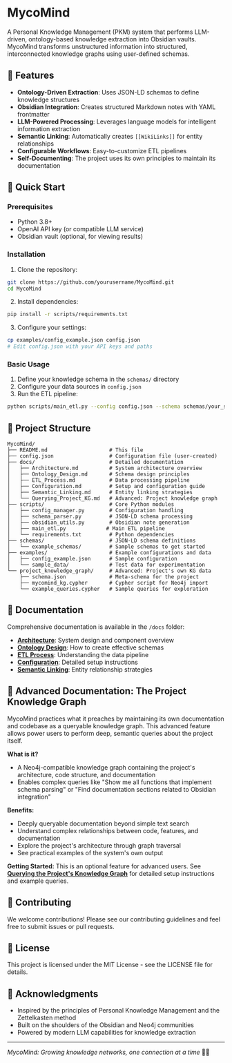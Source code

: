 # MycoMind

A Personal Knowledge Management (PKM) system that performs LLM-driven, ontology-based knowledge extraction into Obsidian vaults. MycoMind transforms unstructured information into structured, interconnected knowledge graphs using user-defined schemas.

## 🌟 Features

- **Ontology-Driven Extraction**: Uses JSON-LD schemas to define knowledge structures
- **Obsidian Integration**: Creates structured Markdown notes with YAML frontmatter
- **LLM-Powered Processing**: Leverages language models for intelligent information extraction
- **Semantic Linking**: Automatically creates `[[WikiLinks]]` for entity relationships
- **Configurable Workflows**: Easy-to-customize ETL pipelines
- **Self-Documenting**: The project uses its own principles to maintain its documentation

## 🚀 Quick Start

### Prerequisites

- Python 3.8+
- OpenAI API key (or compatible LLM service)
- Obsidian vault (optional, for viewing results)

### Installation

1. Clone the repository:
```bash
git clone https://github.com/yourusername/MycoMind.git
cd MycoMind
```

2. Install dependencies:
```bash
pip install -r scripts/requirements.txt
```

3. Configure your settings:
```bash
cp examples/config_example.json config.json
# Edit config.json with your API keys and paths
```

### Basic Usage

1. Define your knowledge schema in the `schemas/` directory
2. Configure your data sources in `config.json`
3. Run the ETL pipeline:

```bash
python scripts/main_etl.py --config config.json --schema schemas/your_schema.json
```

## 📁 Project Structure

```
MycoMind/
├── README.md                    # This file
├── config.json                  # Configuration file (user-created)
├── docs/                        # Detailed documentation
│   ├── Architecture.md          # System architecture overview
│   ├── Ontology_Design.md       # Schema design principles
│   ├── ETL_Process.md           # Data processing pipeline
│   ├── Configuration.md         # Setup and configuration guide
│   ├── Semantic_Linking.md      # Entity linking strategies
│   └── Querying_Project_KG.md   # Advanced: Project knowledge graph
├── scripts/                     # Core Python modules
│   ├── config_manager.py        # Configuration handling
│   ├── schema_parser.py         # JSON-LD schema processing
│   ├── obsidian_utils.py        # Obsidian note generation
│   ├── main_etl.py             # Main ETL pipeline
│   └── requirements.txt         # Python dependencies
├── schemas/                     # JSON-LD schema definitions
│   └── example_schemas/         # Sample schemas to get started
├── examples/                    # Example configurations and data
│   ├── config_example.json      # Sample configuration
│   └── sample_data/             # Test data for experimentation
└── project_knowledge_graph/     # Advanced: Project's own KG data
    ├── schema.json              # Meta-schema for the project
    ├── mycomind_kg.cypher       # Cypher script for Neo4j import
    └── example_queries.cypher   # Sample queries for exploration
```

## 📖 Documentation

Comprehensive documentation is available in the `/docs` folder:

- **[Architecture](docs/Architecture.md)**: System design and component overview
- **[Ontology Design](docs/Ontology_Design.md)**: How to create effective schemas
- **[ETL Process](docs/ETL_Process.md)**: Understanding the data pipeline
- **[Configuration](docs/Configuration.md)**: Detailed setup instructions
- **[Semantic Linking](docs/Semantic_Linking.md)**: Entity relationship strategies

## 🔬 Advanced Documentation: The Project Knowledge Graph

MycoMind practices what it preaches by maintaining its own documentation and codebase as a queryable knowledge graph. This advanced feature allows power users to perform deep, semantic queries about the project itself.

**What is it?**
- A Neo4j-compatible knowledge graph containing the project's architecture, code structure, and documentation
- Enables complex queries like "Show me all functions that implement schema parsing" or "Find documentation sections related to Obsidian integration"

**Benefits:**
- Deeply queryable documentation beyond simple text search
- Understand complex relationships between code, features, and documentation
- Explore the project's architecture through graph traversal
- See practical examples of the system's own output

**Getting Started:**
This is an optional feature for advanced users. See **[Querying the Project's Knowledge Graph](docs/Querying_Project_KG.md)** for detailed setup instructions and example queries.

## 🤝 Contributing

We welcome contributions! Please see our contributing guidelines and feel free to submit issues or pull requests.

## 📄 License

This project is licensed under the MIT License - see the LICENSE file for details.

## 🙏 Acknowledgments

- Inspired by the principles of Personal Knowledge Management and the Zettelkasten method
- Built on the shoulders of the Obsidian and Neo4j communities
- Powered by modern LLM capabilities for knowledge extraction

---

*MycoMind: Growing knowledge networks, one connection at a time* 🍄🧠
